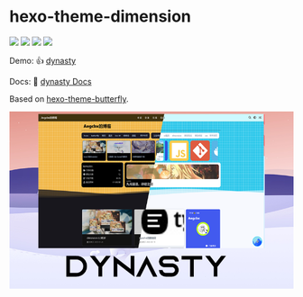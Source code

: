 # hexo-theme-dimension

![](https://img.shields.io/github/package-json/v/ezgx/hexo-theme-dynasty/main?color=ff7a7a&label=main)
![](https://img.shields.io/npm/v/hexo-theme-dynasty?color=32C9EB)
![](https://img.shields.io/badge/hexo-5.3.0+-0e83c?color=425AEF)
![](https://img.shields.io/github/license/ezgx/hexo-theme-dynasty?color=FF7a7a)

Demo: 👍 [dynasty](https://uu.sssu.us)

Docs: 📖 [dynasty Docs](https://dynasty.uu.sssu.us)

Based on [hexo-theme-butterfly](https://github.com/jerryc127/hexo-theme-butterfly).

![](theme.png)